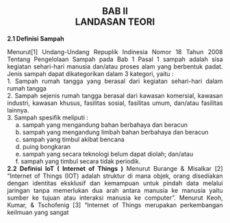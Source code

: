 <h2 align="center">BAB II  <br> LANDASAN TEORI </h2>
<strong>2.1 Definisi Sampah</strong>
<p align="justify">
Menurut[1] Undang-Undang Repuplik Indinesia Nomor 18 Tahun 2008 Tentang Pengelolaan Sampah pada Bab 1 Pasal 1 sampah adalah sisa kegiatan sehari-hari manusia dan/atau proses alam yang berbentuk padat. Jenis sampah dapat dikategorikan dalam 3 kategori, yaitu :
<br>
1. Sampah rumah tangga yang berasal dari kegiatan sehari-hari dalam rumah tangga
<br>
2. Sampah sejenis rumah tangga berasal dari kawasan komersial, kawasan industri, kawasan khusus, fasilitas sosial, fasilitas umum, dan/atau fasilitas lainnya.
<br>
3. Sampah spesifik meliputi : 
<br>
&nbsp;&nbsp;&nbsp;&nbsp;&nbsp;a. sampah yang mengandung bahan berbahaya dan beracun
<br>
&nbsp;&nbsp;&nbsp;&nbsp;&nbsp;b. sampah yang mengandung limbah bahan berbahaya dan beracun
<br>
&nbsp;&nbsp;&nbsp;&nbsp;&nbsp;c. sampah yang timbul akibat bencana
<br>
&nbsp;&nbsp;&nbsp;&nbsp;&nbsp;d. puing bongkaran 
<br>
&nbsp;&nbsp;&nbsp;&nbsp;&nbsp;e. sampah yang secara teknologi belum dapat diolah; dan/atau 
<br>
&nbsp;&nbsp;&nbsp;&nbsp;&nbsp;f. sampah yang timbul secara tidak periodik.
<br>
<strong>2.2 Definisi IoT ( Internet of Things )</strong>
Menurut  Burange & Misalkar [2] “Internet of Things (IOT) adalah struktur di mana objek, orang disediakan dengan identitas eksklusif dan kemampuan untuk pindah data melalui jaringan tanpa memerlukan dua arah antara manusia ke manusia yaitu sumber ke tujuan atau interaksi manusia ke computer”. Menurut Keoh, Kumar, & Tschofenig [3] “Internet of Things merupakan perkembangan keilmuan yang sangat 
</p>
